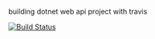 building dotnet web api project with travis

[![Build Status](https://travis-ci.org/Helinn/webapi.svg?branch=master)](https://travis-ci.org/Helinn/webapi)
